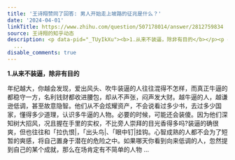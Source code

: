 ```yaml
---
title: '王诗翔赞同了回答: 男人开始走上坡路的征兆是什么？'
date: '2024-04-01'
linkTitle: https://www.zhihu.com/question/507178014/answer/2812759834
source: 王诗翔的知乎动态
description: <p data-pid="_TUyIkXu"><b>1.从来不装逼，除非有目的</b></p><p data-pid="9p97aIa2">年纪越大，你越会发现，爱出风头、吹牛装逼的人往往混得不怎样，而真正牛逼的都稳守一方，名利钱财都收进腰包，却从不声张，闷声发大财。越牛逼的人，越谦逊低调，甚至故意隐智。他们从不会炫耀资产，不会说看过多少书，去过多少国家，懂得多少道理，认识多牛逼的人物。必要的时候，可能还会装傻。因为他们深知树大招风，况且握在手里的实权，不比旁人崇拜的目光香得多吗?装逼的确很爽，但也往往和「拉仇恨|，「出头鸟|、「眼中钉|挂钩。心智成熟的人都不会为了短暂的爽感，将自己置身于潜在的危险之中。如果哪天你看到向来低调的人，忽然提到自己的某个成就，那么在场肯定有不简单的人物
  ...
disable_comments: true
---
```

<p data-pid="_TUyIkXu"><b>1.从来不装逼，除非有目的</b></p><p data-pid="9p97aIa2">年纪越大，你越会发现，爱出风头、吹牛装逼的人往往混得不怎样，而真正牛逼的都稳守一方，名利钱财都收进腰包，却从不声张，闷声发大财。越牛逼的人，越谦逊低调，甚至故意隐智。他们从不会炫耀资产，不会说看过多少书，去过多少国家，懂得多少道理，认识多牛逼的人物。必要的时候，可能还会装傻。因为他们深知树大招风，况且握在手里的实权，不比旁人崇拜的目光香得多吗?装逼的确很爽，但也往往和「拉仇恨|，「出头鸟|、「眼中钉|挂钩。心智成熟的人都不会为了短暂的爽感，将自己置身于潜在的危险之中。如果哪天你看到向来低调的人，忽然提到自己的某个成就，那么在场肯定有不简单的人物 ...